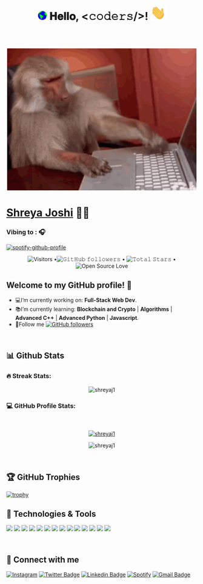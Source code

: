 <h1 align="center">
  <a target="_blank">
    <img src="gif/Earth.gif" width="24px" style="max-width:100%;">
  </a>
  𝐇𝐞𝐥𝐥𝐨, &lt;𝚌𝚘𝚍𝚎𝚛𝚜/&gt;!
  <a target="_blank">
    <img src="gif/Hi.gif" width="40px" />
  </a>
</h1>

<br/>
<br/>
<p align="center">
<img src="gif/monkey.gif" width="500px">
</p>

<h1> <a href="https://github.com/shreyaj1" target="_blank"> <b>Shreya Joshi</b></a>  👩‍💻 </h1>

<!--<p align="center">
 <a href="https://github.com/DenverCoder1/readme-typing-svg"><img src="https://readme-typing-svg.herokuapp.com?color=%232CF313&size=25&center=true&vCenter=true&width=550&height=50&lines=CS+student;Web+developer;Tech+Enthusiast;Confused+coder+%3A%22);Learning+new+things;Upgrading+skills&font=georgia"></a>
</p>-->

### Vibing to : 🎧  <!--img src="https://media.giphy.com/media/kC8QA2OYWOADK0e1Uk/giphy.gif" width="30" style="padding-top: 10px;" -->

[![spotify-github-profile](https://spotify-github-profile.vercel.app/api/view?uid=e29vbvrfdku85y35pqdb8xo15&cover_image=true&theme=novatorem&bar_color=53b14f&bar_color_cover=false)](https://spotify-github-profile.vercel.app/api/view?uid=e29vbvrfdku85y35pqdb8xo15&redirect=true)


<p align="center">
  <img src="https://visitor-badge.laobi.icu/badge?page_id=shreyaj1.shreyaj1" alt="Visitors"> •<img alt="𝙶𝚒𝚝𝙷𝚞𝚋 𝚏𝚘𝚕𝚕𝚘𝚠𝚎𝚛𝚜" src="https://img.shields.io/github/followers/shreyaj1?label=Followers&style=social"> • <img src="https://img.shields.io/github/stars/shreyaj1?label=Stars"alt="𝚃𝚘𝚝𝚊𝚕 𝚂𝚝𝚊𝚛𝚜"> • <img src="https://badges.frapsoft.com/os/v1/open-source.svg?v=102"alt="Open Source Love"></p>

## Welcome to my GitHub profile! 🥰 

- 💻I’m currently working on: **Full-Stack Web Dev**. 
- 📚I’m currently learning: **Blockchain and Crypto** | **Algorithms** | **Advanced C++** | **Advanced Python** | **Javascript**. 
- 🤪Follow me [![GitHub followers](https://img.shields.io/github/followers/shreyaj1?label=Follow&style=social)](https://github.com/shreyaj1)
<br>

## 📊 Github Stats 

### <b>🔥 Streak Stats:</b>

<p align="center"><img align="center" src="https://github-readme-streak-stats.herokuapp.com/?user=shreyaj1&theme=chartreuse-dark" alt="shreyaj1" /></p>


### <b>💻 GitHub Profile Stats:</b>
  <br/>
  <p align="center">
    <a href="https://github.com/shreyaj1"><img align="center" src="https://github-readme-stats.vercel.app/api?username=shreyaj1&show_icons=true&locale=en&theme=chartreuse-dark" alt="shreyaj1" height="192px"/></a>
	</p>
	<p  align="center">
	  <img src="https://github-readme-stats.vercel.app/api/top-langs?username=shreyaj1&show_icons=true&locale=en&layout=compact&theme=chartreuse-dark" alt="shreyaj1" height="192px"/>
	</p>
  <br/>

<!--![𝚐𝚒𝚝𝚑𝚞𝚋 𝚐𝚛𝚊𝚙𝚑](https://activity-graph.herokuapp.com/graph?username=shreyaj1&theme=react-dark&hide_border=true&area=true)-->

  ## 🏆 GitHub Trophies

[![trophy](https://github-profile-trophy.vercel.app/?username=shreyaj1&theme=nord&column=7)](https://github.com/shreyaj1/github-profile-trophy)

## 🔧 Technologies & Tools

![](https://img.shields.io/badge/Python-3776AB?style=for-the-badge&logo=python&logoColor=white)
![](https://img.shields.io/badge/C%2B%2B-00599C?style=for-the-badge&logo=c%2B%2B&logoColor=white)
![](https://img.shields.io/badge/java-%23ED8B00.svg?style=for-the-badge&logo=java&logoColor=white)
![](https://img.shields.io/badge/HTML5-E34F26?style=for-the-badge&logo=html5&logoColor=white)
![](https://img.shields.io/badge/CSS3-1572B6?style=for-the-badge&logo=css3&logoColor=white)
![](https://img.shields.io/badge/JavaScript-323330?style=for-the-badge&logo=javascript&logoColor=F7DF1E)
![](https://img.shields.io/badge/jquery-%230769AD.svg?style=for-the-badge&logo=jquery&logoColor=white)
![](https://img.shields.io/badge/node.js-6DA55F?style=for-the-badge&logo=node.js&logoColor=white)
![](https://img.shields.io/badge/express.js-%23404d59.svg?style=for-the-badge&logo=express&logoColor=%2361DAFB)
![](https://img.shields.io/badge/github-%23121011.svg?style=for-the-badge&logo=github&logoColor=white)
![](https://img.shields.io/badge/git-%23F05033.svg?style=for-the-badge&logo=git&logoColor=white)
![](https://img.shields.io/badge/nginx-%23009639.svg?style=for-the-badge&logo=nginx&logoColor=white)
![](https://img.shields.io/badge/Visual%20Studio%20Code-0078d7.svg?style=for-the-badge&logo=visual-studio-code&logoColor=white)
![](https://img.shields.io/badge/NetBeansIDE-1B6AC6.svg?style=for-the-badge&logo=apache-netbeans-ide&logoColor=white)

<br>

## 🤝 Connect with me 

[![Instagram](https://img.shields.io/badge/shreahh-%23E4405F.svg?style=for-the-badge&logo=Instagram&logoColor=white&link=https://www.instagram.com/shreahh/)](https://www.instagram.com/shreahh/)
[![Twitter Badge](https://img.shields.io/badge/-ShreyaJoshi-1ca0f1?style=for-the-badge&labelColor=1ca0f1&logo=twitter&logoColor=white&link=https://twitter.com/ShreyaJoshi01)](https://twitter.com/ShreyaJoshi01) 
[![Linkedin Badge](https://img.shields.io/badge/-ShreyaJoshi-blue?style=for-the-badge&logo=Linkedin&logoColor=white&link=https://www.linkedin.com/in/shreya-joshi-211a07146/)](https://www.linkedin.com/in/shreya-joshi-211a07146/) 
[![Spotify](https://img.shields.io/badge/Shreya-1ED760?style=for-the-badge&logo=spotify&logoColor=white&link=https://open.spotify.com/user/e29vbvrfdku85y35pqdb8xo15)](https://open.spotify.com/user/e29vbvrfdku85y35pqdb8xo15)
[![Gmail Badge](https://img.shields.io/badge/-shreyaarunajoshi@gmail.com-c14438?style=for-the-badge&logo=Gmail&logoColor=white&link=mailto:shreyaarunajoshi@gmail.com)](mailto:shreyaarunajoshi@gmail.com)
